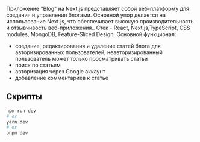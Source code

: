 Приложение "Blog" на Next.js представляет собой веб-платформу для создания и управления блогами. Основной упор делается на использование Next.js, что обеспечивает высокую производительность и отзывчивость веб-приложения.. Стек - React, Next.js,TypeScript, CSS modules, MongoDB, Feature-Sliced Design. Основной функционал:
- создание, редактирования и удаление статей блога для авторизированных пользователей, неавторизированный пользователь может только просматривать статьи 
- поиск по статьям 
- авторизация через Google аккаунт 
- добавление комментариев к статье 

## Скрипты

```bash
npm run dev
# or
yarn dev
# or
pnpm dev
```


